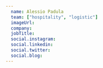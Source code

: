 ```yaml
---
  name: Alessio Padula
  team: ["hospitality", "logistic"]
  imageUrl: 
  company: 
  jobTitle: 
  social.instagram: 
  social.linkedin: 
  social.twitter: 
  social.blog: 
---
```

